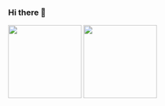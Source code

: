 ### Hi there 👋

<!--
**ice-tong/ice-tong** is a ✨ _special_ ✨ repository because its `README.md` (this file) appears on your GitHub profile.

Here are some ideas to get you started:

- 🔭 I’m currently working on ...
- 🌱 I’m currently learning ...
- 👯 I’m looking to collaborate on ...
- 🤔 I’m looking for help with ...
- 💬 Ask me about ...
- 📫 How to reach me: ...
- 😄 Pronouns: ...
- ⚡ Fun fact: ...
-->

<img src="https://github-readme-stats.vercel.app/api?username=ice-tong&count_private=true&show_icons=true&theme=dark&layout=compact" height="150"> <img src="https://github-readme-stats.vercel.app/api/top-langs/?username=ice-tong&theme=dark&layout=compact" height="150">

